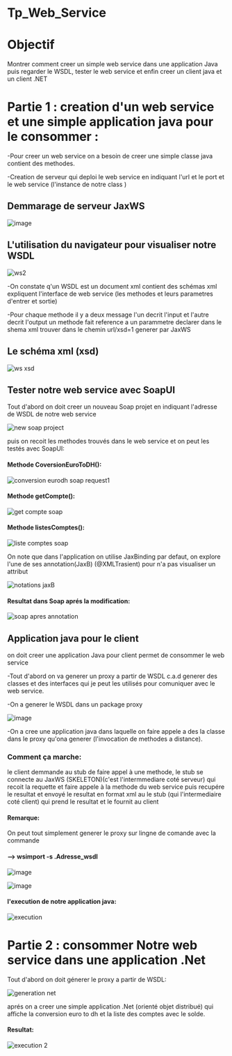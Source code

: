 # Tp_Web_Service

# Objectif

 Montrer comment creer un simple web service dans une application Java puis regarder le WSDL, tester le web service et enfin creer un client java et un client .NET
 
# Partie 1 : creation d'un web service et une simple application java pour le consommer :
 
 -Pour creer un web service on a besoin de creer une simple classe  java contient des methodes.
 
 -Creation de serveur qui deploi le web service  en indiquant l'url et le port et  le  web service (l'instance de notre class )
 
## Demmarage de serveur JaxWS
 
 ![image](https://user-images.githubusercontent.com/102171913/163480492-00bc9707-e453-499a-b102-c4b3a62ecdbc.png)

## L'utilisation du navigateur pour visualiser notre WSDL 

![ws2](https://user-images.githubusercontent.com/102171913/163440507-07fd24a7-f1e2-4fde-92ab-a20f3ccde265.PNG)

-On constate q'un WSDL est un document xml contient des schémas xml expliquent l'interface de web service (les methodes et leurs parametres d'entrer et sortie)

-Pour chaque methode il y a deux message l'un decrit l'input et l'autre decrit l'output
un methode fait reference a un parammetre declarer dans le shema xml trouver dans le chemin url/xsd=1 generer par JaxWS 

## Le schéma xml (xsd)

![ws xsd](https://user-images.githubusercontent.com/102171913/163442120-a2a8335c-9ec3-4104-aecd-59d0d279e2b5.PNG)

## Tester notre web service avec SoapUI

Tout d'abord on doit creer un nouveau Soap projet en indiquant l'adresse de WSDL de notre web service

![new soap project](https://user-images.githubusercontent.com/102171913/163442909-38ad87e8-be36-496f-b955-65b525f75311.PNG)

puis on recoit les methodes trouvés dans le web service et on peut les testés avec SoapUI:

#### Methode CoversionEuroToDH():

![conversion eurodh soap request1](https://user-images.githubusercontent.com/102171913/163443241-cc53cbc7-d239-4e0f-8480-86954ece5a1f.PNG)

#### Methode getCompte():

![get compte soap](https://user-images.githubusercontent.com/102171913/163443267-47de2f7d-2913-4afa-b852-7a06c7d5319f.PNG)

#### Methode listesComptes():

![liste comptes soap](https://user-images.githubusercontent.com/102171913/163443330-3c632adf-9869-4175-a977-df6b4855ad6b.PNG)

On note que dans l'application on utilise JaxBinding par defaut, 
on explore l'une de ses annotation(JaxB) (@XMLTrasient) pour n'a pas visualiser un attribut

![notations jaxB](https://user-images.githubusercontent.com/102171913/163448843-f215c8d7-8b24-421a-82d8-36bf1e06f002.PNG)

#### Resultat dans Soap aprés la modification:

![soap apres annotation](https://user-images.githubusercontent.com/102171913/163448890-8678b059-4ade-4500-a6a9-5acfeec03d10.PNG)

## Application java pour le client

on doit creer une application Java pour client permet de consommer le web service

-Tout d'abord on va generer un proxy a  partir de WSDL c.a.d generer des classes et des interfaces qui je peut les utilisés pour comuniquer avec le web service.

-On a generer le WSDL dans un package proxy 

![image](https://user-images.githubusercontent.com/102171913/163454597-dae5feb3-dfab-434d-943a-96f6160e7508.png)

-On a cree une application java dans laquelle on faire appele a des la classe dans le proxy qu'ona generer (l'invocation de methodes a distance).

### Comment ça marche:

le client demmande au stub de faire appel à une methode, le stub se connecte au JaxWS (SKELETON)(c'est l'intermmediare coté serveur) qui recoit la requette et faire appele à la methode du web service puis recupére le resultat et envoyé le resultat en format xml au le stub (qui l'intermediaire coté client) qui prend le resultat et le fournit au client

#### Remarque:

On peut tout simplement generer le proxy sur lingne de comande avec la commande 
#### --> wsimport -s .Adresse_wsdl

![image](https://user-images.githubusercontent.com/102171913/163480709-40d67d55-e4d8-4ada-91a6-7ad0a62060fa.png)

![image](https://user-images.githubusercontent.com/102171913/163473074-35aa042f-a0fb-4536-9412-a1006c7206f2.png)

#### l'execution de notre application java:

![execution](https://user-images.githubusercontent.com/102171913/163473454-64b1e6c5-e856-4818-bc65-19655825ff45.PNG)

# Partie 2 :  consommer Notre web service dans une application .Net

Tout d'abord on doit génerer le proxy a partir de WSDL:

![generation  net](https://user-images.githubusercontent.com/102171913/163473902-c7dcf1c7-c566-41a6-bf43-4baedb95dc9e.PNG)

aprés on a creer une simple application .Net (orienté objet distribué) qui affiche la conversion euro to dh et la liste des comptes avec le solde.

#### Resultat:

![execution 2](https://user-images.githubusercontent.com/102171913/163474585-4b6d551e-cb5b-4595-a572-f9b03d45708c.PNG)





 
 
 
